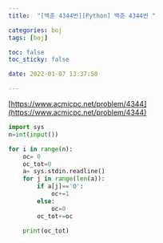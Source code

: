 ```yaml
---
title:  "[백준 4344번][Python] 백준 4344번 "

categories: boj
tags: [boj]

toc: false
toc_sticky: false

date: 2022-01-07 13:37:50

---
```

[https://www.acmicpc.net/problem/4344](https://www.acmicpc.net/problem/4344)

```python
import sys
n=int(input())

for i in range(n):
    oc= 0
    oc_tot=0
    a= sys.stdin.readline()
    for j in range(len(a)):
        if a[j]=='O':
            oc+=1
        else:
            oc=0
        oc_tot+=oc
        
    print(oc_tot)
```